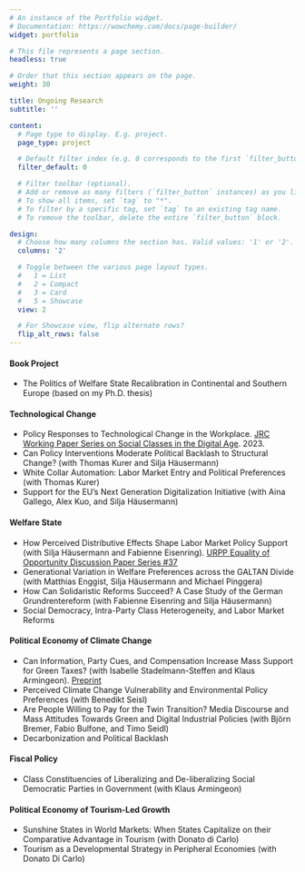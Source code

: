 ```yaml
---
# An instance of the Portfolio widget.
# Documentation: https://wowchemy.com/docs/page-builder/
widget: portfolio

# This file represents a page section.
headless: true

# Order that this section appears on the page.
weight: 30

title: Ongoing Research
subtitle: ''

content:
  # Page type to display. E.g. project.
  page_type: project

  # Default filter index (e.g. 0 corresponds to the first `filter_button` instance below).
  filter_default: 0

  # Filter toolbar (optional).
  # Add or remove as many filters (`filter_button` instances) as you like.
  # To show all items, set `tag` to "*".
  # To filter by a specific tag, set `tag` to an existing tag name.
  # To remove the toolbar, delete the entire `filter_button` block.

design:
  # Choose how many columns the section has. Valid values: '1' or '2'.
  columns: '2'

  # Toggle between the various page layout types.
  #   1 = List
  #   2 = Compact
  #   3 = Card
  #   5 = Showcase
  view: 2

  # For Showcase view, flip alternate rows?
  flip_alt_rows: false
---
```


#### Book Project

* The Politics of Welfare State Recalibration in Continental and Southern Europe (based on my Ph.D. thesis)


#### Technological Change 

* Policy Responses to Technological Change in the Workplace. [JRC Working Paper Series on Social Classes in the Digital Age](https://retobuergisser.com/publication/ecjrc_policy/). 2023.
* Can Policy Interventions Moderate Political Backlash to Structural Change? (with Thomas Kurer and Silja Häusermann)
* White Collar Automation: Labor Market Entry and Political Preferences (with Thomas Kurer)
* Support for the EU’s Next Generation Digitalization Initiative (with Aina Gallego, Alex Kuo, and Silja Häusermann)

#### Welfare State 

* How Perceived Distributive Effects Shape Labor Market Policy Support (with Silja Häusermann and Fabienne Eisenring). [URPP Equality of Opportunity Discussion Paper Series #37](https://www.urpp-equality.uzh.ch/dam/jcr:21c1e50b-9669-42e0-b93e-005bc95465e4/37_Buergisser_Eisenring_Haeusermann_DistEffects.pdf)
* Generational Variation in Welfare Preferences across the GALTAN Divide (with Matthias Enggist, Silja Häusermann and Michael Pinggera)
* How Can Solidaristic Reforms Succeed? A Case Study of the German Grundrentereform (with Fabienne Eisenring and Silja Häusermann)
* Social Democracy, Intra-Party Class Heterogeneity, and Labor Market Reforms

#### Political Economy of Climate Change 

* Can Information, Party Cues, and Compensation Increase Mass Support for Green Taxes? (with Isabelle Stadelmann-Steffen and Klaus Armingeon). [Preprint](https://osf.io/preprints/socarxiv/8e9bn)
* Perceived Climate Change Vulnerability and Environmental Policy Preferences (with Benedikt Seisl) 
* Are People Willing to Pay for the Twin Transition? Media Discourse and Mass Attitudes Towards Green and Digital Industrial Policies (with Björn Bremer, Fabio Bulfone, and Timo Seidl)
* Decarbonization and Political Backlash

#### Fiscal Policy 

* Class Constituencies of Liberalizing and De-liberalizing Social Democratic Parties in Government (with Klaus Armingeon)

#### Political Economy of Tourism-Led Growth 

* Sunshine States in World Markets: When States Capitalize on their Comparative Advantage in Tourism (with Donato di Carlo)
* Tourism as a Developmental Strategy in Peripheral Economies (with Donato Di Carlo)

